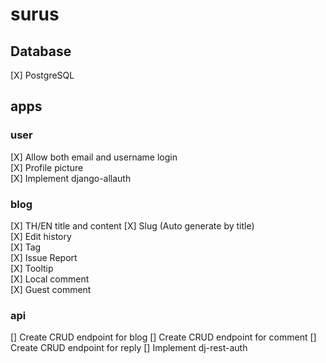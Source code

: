 # surus

## Database
[X] PostgreSQL
## apps
### user
[X] Allow both email and username login  
[X] Profile picture  
[X] Implement django-allauth  
### blog
[X] TH/EN title and content
[X] Slug (Auto generate by title)  
[X] Edit history  
[X] Tag  
[X] Issue Report  
[X] Tooltip  
[X] Local comment  
[X] Guest comment  
### api
[] Create CRUD endpoint for blog
[] Create CRUD endpoint for comment
[] Create CRUD endpoint for reply
[] Implement dj-rest-auth
